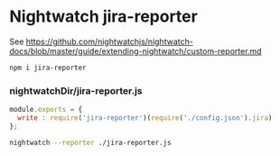 # Nightwatch jira-reporter

See https://github.com/nightwatchjs/nightwatch-docs/blob/master/guide/extending-nightwatch/custom-reporter.md

```bash
npm i jira-reporter
```

### nightwatchDir/jira-reporter.js
```javascript
module.exports = {
  write : require('jira-reporter')(require('./config.json').jira)
};
```

```bash
nightwatch --reporter ./jira-reporter.js
```
